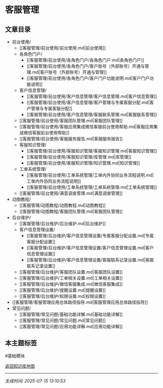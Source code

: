 # 客服管理

## 文章目录
- 前台使用/
  - [[客服管理/前台使用/前台使用.md|前台使用]]
  - 各角色门户/
    - [[客服管理/前台使用/各角色门户/各角色门户.md|各角色门户]]
    - [[客服管理/前台使用/各角色门户/客户账号（外部账号）开通与管理.md|客户账号（外部账号）开通与管理]]
    - [[客服管理/前台使用/各角色门户/客户门户功能说明.md|客户门户功能说明]]
  - 客户信息管理/
    - [[客服管理/前台使用/客户信息管理/客户信息管理.md|客户信息管理]]
    - [[客服管理/前台使用/客户信息管理/客户管理与专属客服分配.md|客户管理与专属客服分配]]
    - [[客服管理/前台使用/客户信息管理/客服联系管理.md|客服联系管理]]
  - [[客服管理/前台使用/客服团队管理.md|客服团队管理]]
  - [[客服管理/前台使用/客服应用集成微信客服前台使用帮助.md|客服应用集成微信客服前台使用帮助]]
  - [[客服管理/前台使用/客服服务报告.md|客服服务报告]]
  - 客服知识管理/
    - [[客服管理/前台使用/客服知识管理/客服知识管理.md|客服知识管理]]
    - [[客服管理/前台使用/客服知识管理/库管理.md|库管理]]
    - [[客服管理/前台使用/客服知识管理/知识管理.md|知识管理]]
  - 工单系统管理/
    - [[客服管理/前台使用/工单系统管理/工单内外协同业务流程说明.md|工单内外协同业务流程说明]]
    - [[客服管理/前台使用/工单系统管理/工单系统管理.md|工单系统管理]]
  - [[客服管理/前台使用/满意调查管理.md|满意调查管理]]
- 动图教程/
  - [[客服管理/动图教程/动图教程.md|动图教程]]
  - [[客服管理/动图教程/客服团队管理.md|客服团队管理]]
- 后台维护/
  - [[客服管理/后台维护/后台维护.md|后台维护]]
  - 客户信息管理设置/
    - [[客服管理/后台维护/客户信息管理设置/专属客服分配设置.md|专属客服分配设置]]
    - [[客服管理/后台维护/客户信息管理设置/客户信息管理设置.md|客户信息管理设置]]
    - [[客服管理/后台维护/客户信息管理设置/客服联系记录设置.md|客服联系记录设置]]
  - [[客服管理/后台维护/客服团队设置.md|客服团队设置]]
  - [[客服管理/后台维护/工单相关设置.md|工单相关设置]]
  - [[客服管理/后台维护/微信客服集成.md|微信客服集成]]
  - [[客服管理/后台维护/提醒设置.md|提醒设置]]
  - [[客服管理/后台维护/权限设置.md|权限设置]]
- [[客服管理/客服管理应用总体路径指导.md|客服管理应用总体路径指导]]
- 常见问题/
  - [[客服管理/常见问题/基础功能详解.md|基础功能详解]]
  - [[客服管理/常见问题/常见问题.md|常见问题]]
  - [[客服管理/常见问题/应用功能详解.md|应用功能详解]]

## 本主题标签
#基础模块 

[返回知识库地图](知识库地图.md)

---
*生成时间: 2025-07-15 13:10:53*